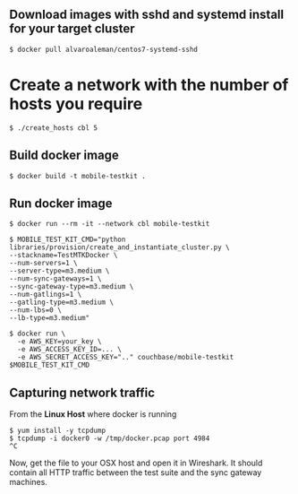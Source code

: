 ## Download images with sshd and systemd install for your target cluster
```
$ docker pull alvaroaleman/centos7-systemd-sshd
```

# Create a network with the number of hosts you require
```
$ ./create_hosts cbl 5
```

## Build docker image
```
$ docker build -t mobile-testkit .
```

## Run docker image

```
$ docker run --rm -it --network cbl mobile-testkit
```

```
$ MOBILE_TEST_KIT_CMD="python libraries/provision/create_and_instantiate_cluster.py \    
--stackname=TestMTKDocker \     
--num-servers=1 \    
--server-type=m3.medium \
--num-sync-gateways=1 \
--sync-gateway-type=m3.medium \
--num-gatlings=1 \
--gatling-type=m3.medium \ 
--num-lbs=0 \     
--lb-type=m3.medium"

$ docker run \
  -e AWS_KEY=your_key \
  -e AWS_ACCESS_KEY_ID=... \
  -e AWS_SECRET_ACCESS_KEY=".." couchbase/mobile-testkit $MOBILE_TEST_KIT_CMD
```


## Capturing network traffic

From the **Linux Host** where docker is running

```
$ yum install -y tcpdump
$ tcpdump -i docker0 -w /tmp/docker.pcap port 4984
^C
```

Now, get the file to your OSX host and open it in Wireshark.  It should contain all HTTP traffic between the test suite and the sync gateway machines.
